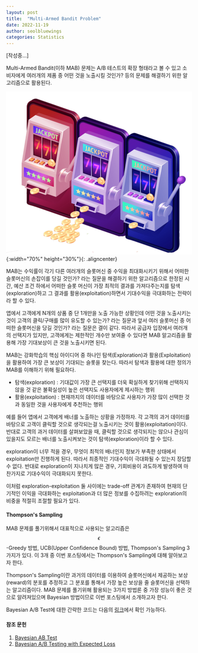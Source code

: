 ```yaml
---
layout: post
title:  "Multi-Armed Bandit Problem"
date: 2022-11-19
author: seolbluewings
categories: Statistics
---
```


[작성중...]

Multi-Armed Bandit(이하 MAB) 문제는 A/B 테스트의 확장 형태라고 볼 수 있고 소비자에게 여러개의 제품 중 어떤 것을 노출시킬 것인가? 등의 문제를 해결하기 위한 알고리즘으로 활용된다.

![MAB](https://github.com/seolbluewings/seolbluewings.github.io/blob/master/assets/MAB.png?raw=true){:width="70%" height="30%"}{: .aligncenter}

MAB는 수익률이 각기 다른 여러개의 슬롯머신 중 수익을 최대화시키기 위해서 어떠한 슬롯머신의 손잡이를 당길 것인가? 라는 질문을 해결하기 위한 알고리즘으로 한정된 시간, 예산 조건 하에서 어떠한 슬롯 머신이 가장 최적의 결과를 가져다주는지를 탐색(exploration)하고 그 결과를 활용(exploitation)하면서 기대수익을 극대화하는 전략이라 할 수 있다.

앱에서 고객에게 N개의 상품 중 단 1개만을 노출 가능한 상황인데 어떤 것을 노출시키는 것이 고객의 클릭/구매를 많이 유도할 수 있는가? 라는 질문과 앞서 여러 슬롯머신 중 어떠한 슬롯머신을 당길 것인가? 라는 질문은 결이 같다. 따라서 공급자 입장에서 여러개의 선택지가 있지만, 고객에게는 제한적인 개수만 보여줄 수 있다면 MAB 알고리즘을 활용해 가장 기대보상이 큰 것을 노출시키면 된다.

MAB는 강화학습의 핵심 아이디어 중 하나인 탐색(Exploration)과 활용(Exploitation)을 활용하여 가장 큰 보상이 기대되는 슬롯을 찾는다. 따라서 탐색과 활용에 대한 정의가 MAB를 이해하기 위해 필요하다.

- 탐색(exploration) : 기대값이 가장 큰 선택지를 더욱 확실하게 찾기위해 선택하지 않을 것 같은 불확실성이 높은 선택지도 사용자에게 제시하는 행위
- 활용(exploitation) : 현재까지의 데이터를 바탕으로 사용자가 가장 많이 선택한 것과 동일한 것을 사용자에게 추천하는 행위

예를 들어 앱에서 고객에게 배너를 노출하는 상황을 가정하자. 각 고객의 과거 데이터를 바탕으로 고객이 클릭할 것으로 생각되는걸 노출시키는 것이 활용(exploitation)이다. 반대로 고객의 과거 데이터를 살펴보았을 때, 클릭할 것으로 생각되지는 않으나 관심이 있을지도 모르는 배너를 노출시켜보는 것이 탐색(exploration)이라 할 수 있다.

exploration이 너무 적을 경우, 무엇이 최적의 배너인지 정보가 부족한 상태에서 exploitation만 진행하게 된다. 따라서 최종적인 기대수익이 극대화될 수 있는지 장담할 수 없다. 반대로 exploration이 지나치게 많은 경우, 기회비용이 과도하게 발생하여 마찬가지로 기대수익이 극대화되지 못한다.

이처럼 exploration-exploitation 둘 사이에는 trade-off 관계가 존재하여 현재의 단기적인 이익을 극대화하는 exploitation과 더 많은 정보를 수집하려는 exploration의 비중을 적절히 조절할 필요가 있다.

#### Thompson's Sampling

MAB 문제를 풀기위해서 대표적으로 사용되는 알고리즘은 $$\epsilon$$-Greedy 방법, UCB(Upper Confidence Bound) 방법, Thompson's Sampling 3가지가 있다. 이 3개 중 이번 포스팅에서는 Thompson's Sampling에 대해 알아보고자 한다.

Thompson's Sampling이란 과거의 데이터를 이용하여 슬롯머신에서 제공하는 보상(reward)의 분포를 추정하고 그 분포를 통해서 가장 높은 보상을 줄 슬롯머신을 선택하는 알고리즘이다. MAB 문제를 풀기위해 활용되는 3가지 방법론 중 가장 성능이 좋은 것으로 알려져있으며 Bayesian 방법이므로 이번 포스팅에서 소개하고자 한다.





Bayesian A/B Test에 대한 간략한 코드는 다음의 [링크](https://github.com/seolbluewings/python_study/blob/master/01.study/bayesian_AB_test.py)에서 확인 가능하다.


#### 참조 문헌
1. [Bayesian AB Test](https://assaeunji.github.io/bayesian/2020-03-02-abtest/) <br>
2. [Bayesian A/B Testing with Expected Loss](https://miistillery.me/bayesian-ab-testing/)
